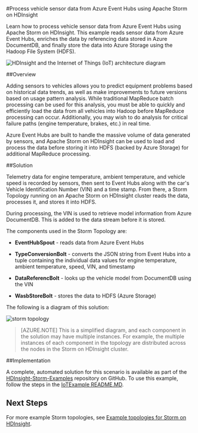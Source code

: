 <properties
 pageTitle="Process vehicle sensor data with Apache Storm on HDInsight | Azure"
 description="Learn how to process vehicle sensor data from Event Hubs using Apache Storm on HDInsight. Add model data from DocumentDB, and store output to storage."
 services="hdinsight,documentdb,notification-hubs"
 documentationCenter=""
 authors="Blackmist"
 manager="paulettm"
 editor="cgronlun"/>

<tags
	ms.service="hdinsight"
	ms.date="01/08/2016"
	wacn.date=""/>

#Process vehicle sensor data from Azure Event Hubs using Apache Storm on HDInsight

Learn how to process vehicle sensor data from Azure Event Hubs using Apache Storm on HDInsight. This example reads sensor data from Azure Event Hubs, enriches the data by referencing data stored in Azure DocumentDB, and finally store the data into Azure Storage using the Hadoop File System (HDFS).

![HDInsight and the Internet of Things (IoT) architecture diagram](./media/hdinsight-storm-iot-eventhub-documentdb/iot.png)

##Overview

Adding sensors to vehicles allows you to predict equipment problems based on historical data trends, as well as make improvements to future versions based on usage pattern analysis. While traditional MapReduce batch processing can be used for this analysis, you must be able to quickly and efficiently load the data from all vehicles into Hadoop before MapReduce processing can occur. Additionally, you may wish to do analysis for critical failure paths (engine temperature, brakes, etc.) in real time.

Azure Event Hubs are built to handle the massive volume of data generated by sensors, and Apache Storm on HDInsight can be used to load and process the data before storing it into HDFS (backed by Azure Storage) for additional MapReduce processing.

##Solution

Telemetry data for engine temperature, ambient temperature, and vehicle speed is recorded by sensors, then sent to Event Hubs along with the car's Vehicle Identification Number (VIN) and a time stamp. From there, a Storm Topology running on an Apache Storm on HDInsight cluster reads the data, processes it, and stores it into HDFS.

During processing, the VIN is used to retrieve model information from Azure DocumentDB. This is added to the data stream before it is stored.

The components used in the Storm Topology are:

* **EventHubSpout** - reads data from Azure Event Hubs

* **TypeConversionBolt** - converts the JSON string from Event Hubs into a tuple containing the individual data values for engine temperature, ambient temperature, speed, VIN, and timestamp

* **DataReferencBolt** - looks up the vehicle model from DocumentDB using the VIN

* **WasbStoreBolt** - stores the data to HDFS (Azure Storage)

The following is a diagram of this solution:

![storm topology](./media/hdinsight-storm-iot-eventhub-documentdb/iottopology.png)

> [AZURE.NOTE] This is a simplified diagram, and each component in the solution may have multiple instances. For example, the multiple instances of each component in the topology are distributed across the nodes in the Storm on HDInsight cluster.

##Implementation

A complete, automated solution for this scenario is available as part of the <a href="https://github.com/hdinsight/hdinsight-storm-examples" target="_blank">HDInsight-Storm-Examples</a> repository on GitHub. To use this example, follow the steps in the [IoTExample README.MD](https://github.com/hdinsight/hdinsight-storm-examples/blob/master/IotExample/README.md).

## Next Steps

For more example Storm topologies, see [Example topologies for Storm on HDInsight](/documentation/articles/hdinsight-storm-example-topology).
